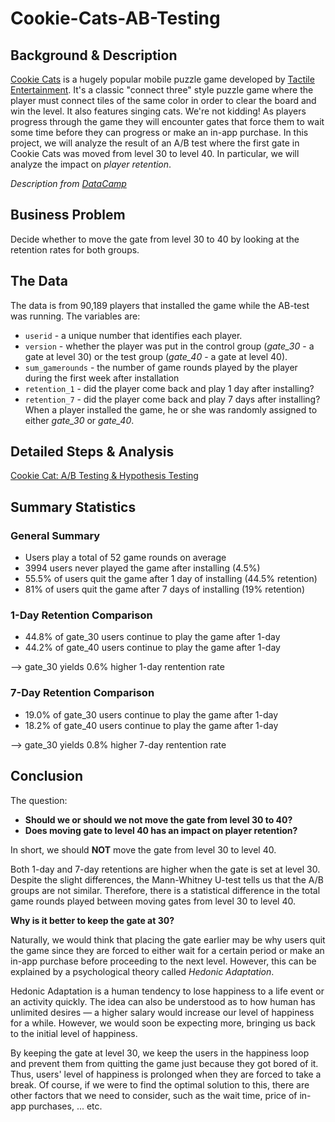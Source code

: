 # Cookie-Cats-AB-Testing

## Background & Description

[Cookie Cats](https://www.facebook.com/cookiecatsgame) is a hugely popular mobile puzzle game developed by [Tactile Entertainment](http://tactile.dk). It's a classic "connect three" style puzzle game where the player must connect tiles of the same color in order to clear the board and win the level. It also features singing cats. We're not kidding! As players progress through the game they will encounter gates that force them to wait some time before they can progress or make an in-app purchase. In this project, we will analyze the result of an A/B test where the first gate in Cookie Cats was moved from level 30 to level 40. In particular, we will analyze the impact on _player retention_. 

*Description from [DataCamp](https://www.datacamp.com/projects/184)*


## Business Problem
Decide whether to move the gate from level 30 to 40 by looking at the retention rates for both groups.

## The Data
The data is from 90,189 players that installed the game while the AB-test was running. The variables are:
- `userid` - a unique number that identifies each player.
- `version` - whether the player was put in the control group (*gate_30* - a gate at level 30) or the test group (*gate_40* - a gate at level 40).
- `sum_gamerounds` - the number of game rounds played by the player during the first week after installation
- `retention_1` - did the player come back and play 1 day after installing?
- `retention_7` - did the player come back and play 7 days after installing?
When a player installed the game, he or she was randomly assigned to either *gate_30* or *gate_40*.

## Detailed Steps & Analysis

[Cookie Cat: A/B Testing & Hypothesis Testing](https://github.com/wendyhwl/Cookie-Cats-AB-Testing/blob/main/ab_testing_analysis.ipynb)

## Summary Statistics

### General Summary

- Users play a total of 52 game rounds on average
- 3994 users never played the game after installing (4.5%)
- 55.5% of users quit the game after 1 day of installing (44.5% retention)
- 81% of users quit the game after 7 days of installing (19% retention)

### 1-Day Retention Comparison
- 44.8% of gate_30 users continue to play the game after 1-day
- 44.2% of gate_40 users continue to play the game after 1-day

--> gate_30 yields 0.6% higher 1-day rentention rate

### 7-Day Retention Comparison
- 19.0% of gate_30 users continue to play the game after 1-day
- 18.2% of gate_40 users continue to play the game after 1-day

--> gate_30 yields 0.8% higher 7-day rentention rate

## Conclusion

The question: 
- **Should we or should we not move the gate from level 30 to 40?** 
- **Does moving gate to level 40 has an impact on player retention?**


In short, we should **NOT** move the gate from level 30 to level 40.


Both 1-day and 7-day retentions are higher when the gate is set at level 30. Despite the slight differences, the Mann-Whitney U-test tells us that the A/B groups are not similar. Therefore, there is a statistical difference in the total game rounds played between moving gates from level 30 to level 40.


**Why is it better to keep the gate at 30?**


Naturally, we would think that placing the gate earlier may be why users quit the game since they are forced to either wait for a certain period or make an in-app purchase before proceeding to the next level. However, this can be explained by a psychological theory called *Hedonic Adaptation*.


Hedonic Adaptation is a human tendency to lose happiness to a life event or an activity quickly. The idea can also be understood as to how human has unlimited desires — a higher salary would increase our level of happiness for a while. However, we would soon be expecting more, bringing us back to the initial level of happiness.


By keeping the gate at level 30, we keep the users in the happiness loop and prevent them from quitting the game just because they got bored of it. Thus, users' level of happiness is prolonged when they are forced to take a break. Of course, if we were to find the optimal solution to this, there are other factors that we need to consider, such as the wait time, price of in-app purchases, ... etc.
